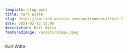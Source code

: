 ```yaml
---
template: blog-post
title: Karl Witte
slug: https://kwitte6.wixsite.com/environmentaltech-1
date: 2021-02-12 15:00
description: Karl Witte
featuredImage: /assets/image.jpeg
---
```

Karl Witte